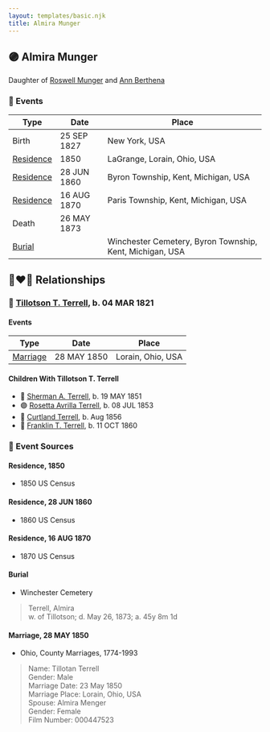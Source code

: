 ```yaml
---
layout: templates/basic.njk
title: Almira Munger
---
```

## 🟣 Almira Munger

Daughter of [Roswell Munger](/people/2/21686617) and [Ann Berthena ](/people/9/91501676)

### 📆 Events

Type | Date | Place
------ | ------ | ------
Birth | 25 SEP 1827 | New York, USA
[Residence](#event-45d70492-b8b8-46b3-b186-cf149782910b) | 1850 | LaGrange, Lorain, Ohio, USA
[Residence](#event-7bf578e2-32e1-4577-aa1c-499d2be97d02) | 28 JUN 1860 | Byron Township, Kent, Michigan, USA
[Residence](#event-d903a68a-0f2d-4e1c-8c35-fe75e8cd7ca6) | 16 AUG 1870 | Paris Township, Kent, Michigan, USA
Death | 26 MAY 1873 |
[Burial](#event-2e33daa5-c967-4aa0-8e0a-2d483ae7d92f) |  | Winchester Cemetery, Byron Township, Kent, Michigan, USA

## 👩‍❤️‍👨 Relationships

### 🔵 [Tillotson T. Terrell](/people/5/59687792), b. 04 MAR 1821

#### Events

Type | Date | Place
------ | ------ | ------
[Marriage](#event-01f75cb7-1b96-4011-8a39-11a78c08a45e) | 28 MAY 1850 | Lorain, Ohio, USA
#### Children With Tillotson T. Terrell
* 🔵 [Sherman A. Terrell](/people/6/61267132), b. 19 MAY 1851
* 🟣 [Rosetta Avrilla Terrell](/people/8/84698967), b. 08 JUL 1853
* 🔵 [Curtland Terrell](/people/4/47972604), b. Aug 1856
* 🔵 [Franklin T. Terrell](/people/1/12166472), b. 11 OCT 1860
### 📰 Event Sources

#### <a id="event-45d70492-b8b8-46b3-b186-cf149782910b"></a> Residence, 1850
* 1850 US Census

#### <a id="event-7bf578e2-32e1-4577-aa1c-499d2be97d02"></a> Residence, 28 JUN 1860
* 1860 US Census

#### <a id="event-d903a68a-0f2d-4e1c-8c35-fe75e8cd7ca6"></a> Residence, 16 AUG 1870
* 1870 US Census

#### <a id="event-2e33daa5-c967-4aa0-8e0a-2d483ae7d92f"></a> Burial
* Winchester Cemetery
>   
  > Terrell, Almira  
  > w. of Tillotson; d. May 26, 1873; a. 45y 8m 1d

#### <a id="event-01f75cb7-1b96-4011-8a39-11a78c08a45e"></a> Marriage, 28 MAY 1850
* Ohio, County Marriages, 1774-1993
>   
  > Name: Tillotan Terrell  
  > Gender: Male  
  > Marriage Date: 23 May 1850  
  > Marriage Place: Lorain, Ohio, USA  
  > Spouse: Almira Menger  
  > Gender: Female  
  > Film Number: 000447523
